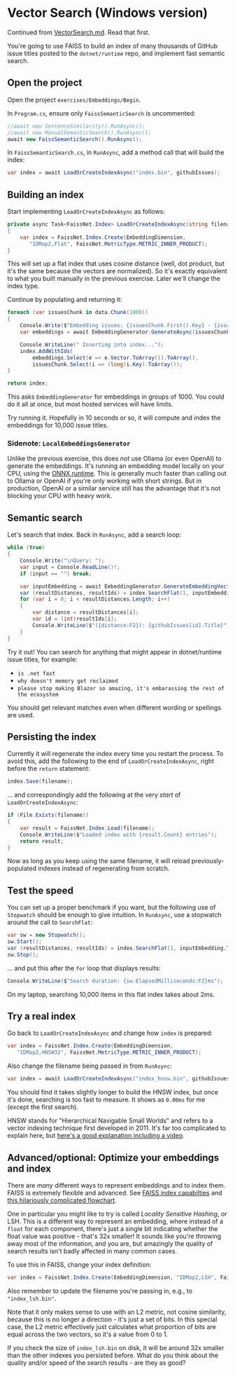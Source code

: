 # Vector Search (Windows version)

Continued from [VectorSearch.md](./3_VectorSearch.md). Read that first.

You're going to use FAISS to build an index of many thousands of GitHub issue titles posted to the `dotnet/runtime` repo, and implement fast semantic search.

## Open the project

Open the project `exercises/Embeddings/Begin`.

In `Program.cs`, ensure only `FaissSemanticSearch` is uncommented:

```cs
//await new SentenceSimilarity().RunAsync();
//await new ManualSemanticSearch().RunAsync();
await new FaissSemanticSearch().RunAsync();
```

In `FaissSemanticSearch.cs`, in `RunAsync`, add a method call that will build the index:

```cs
var index = await LoadOrCreateIndexAsync("index.bin", githubIssues);
```

## Building an index

Start implementing `LoadOrCreateIndexAsync` as follows:

```cs
private async Task<FaissNet.Index> LoadOrCreateIndexAsync(string filename, IDictionary<int, GitHubIssue> data)
{
    var index = FaissNet.Index.Create(EmbeddingDimension,
       "IDMap2,Flat", FaissNet.MetricType.METRIC_INNER_PRODUCT);
}
```

This will set up a flat index that uses cosine distance (well, dot product, but it's the same because the vectors are normalized). So it's exactly equivalent to what you built manually in the previous exercise. Later we'll change the index type.

Continue by populating and returning it:

```cs
foreach (var issuesChunk in data.Chunk(1000))
{
    Console.Write($"Embedding issues: {issuesChunk.First().Key} - {issuesChunk.Last().Key}");
    var embeddings = await EmbeddingGenerator.GenerateAsync(issuesChunk.Select(i => i.Value.Title));

    Console.WriteLine(" Inserting into index...");
    index.AddWithIds(
        embeddings.Select(e => e.Vector.ToArray()).ToArray(),
        issuesChunk.Select(i => (long)i.Key).ToArray());
}

return index;
```

This asks `EmbeddingGenerator` for embeddings in groups of 1000. You could do it all at once, but most hosted services will have limits.

Try running it. Hopefully in 10 seconds or so, it will compute and index the embeddings for 10,000 issue titles.

### Sidenote: `LocalEmbeddingsGenerator`

Unlike the previous exercise, this does *not* use Ollama (or even OpenAI) to generate the embeddings. It's running an embedding model locally on your CPU, using the [ONNX runtime](https://onnxruntime.ai/). This is generally much faster than calling out to Ollama or OpenAI if you're only working with short strings. But in production, OpenAI or a similar service still has the advantage that it's not blocking your CPU with heavy work.

## Semantic search

Let's search that index. Back in `RunAsync`, add a search loop:

```cs
while (true)
{
    Console.Write("\nQuery: ");
    var input = Console.ReadLine()!;
    if (input == "") break;

    var inputEmbedding = await EmbeddingGenerator.GenerateEmbeddingVectorAsync(input);
    var (resultDistances, resultIds) = index.SearchFlat(1, inputEmbedding.ToArray(), 3);
    for (var i = 0; i < resultDistances.Length; i++)
    {
        var distance = resultDistances[i];
        var id = (int)resultIds[i];
        Console.WriteLine($"({distance:F2}): {githubIssues[id].Title}");
    }
}
```

Try it out! You can search for anything that might appear in dotnet/runtime issue titles, for example:

 * `is .net fast`
 * `why doesn't memory get reclaimed`
 * `please stop making Blazor so amazing, it's embarassing the rest of the ecosystem`

You should get relevant matches even when different wording or spellings are used.

## Persisting the index

Currently it will regenerate the index every time you restart the process. To avoid this, add the following to the end of `LoadOrCreateIndexAsync`, right before the `return` statement:

```cs
index.Save(filename);
```

... and correspondingly add the following at the very *start* of `LoadOrCreateIndexAsync`:

```cs
if (File.Exists(filename))
{
    var result = FaissNet.Index.Load(filename);
    Console.WriteLine($"Loaded index with {result.Count} entries");
    return result;
}
```

Now as long as you keep using the same filename, it will reload previously-populated indexes instead of regenerating from scratch.

## Test the speed

You can set up a proper benchmark if you want, but the following use of `Stopwatch` should be enough to give intuition. In `RunAsync`, use a stopwatch around the call to `SearchFlat`:

```cs
var sw = new Stopwatch();
sw.Start();
var (resultDistances, resultIds) = index.SearchFlat(1, inputEmbedding.ToArray(), 3);
sw.Stop();
```

... and put this after the `for` loop that displays results:

```cs
Console.WriteLine($"Search duration: {sw.ElapsedMilliseconds:F2}ms");
```

On my laptop, searching 10,000 items in this flat index takes about 2ms.

## Try a real index

Go back to `LoadOrCreateIndexAsync` and change how `index` is prepared:

```cs
var index = FaissNet.Index.Create(EmbeddingDimension,
   "IDMap2,HNSW32", FaissNet.MetricType.METRIC_INNER_PRODUCT);
```

Also change the filename being passed in from `RunAsync`:

```cs
var index = await LoadOrCreateIndexAsync("index_hnsw.bin", githubIssues);
```

You should find it takes slightly longer to build the HNSW index, but once it's done, searching is too fast to measure. It shows as `0.00ms` for me (except the first search).

HNSW stands for "Hierarchical Navigable Small Worlds" and refers to a vector indexing technique first developed in 2011. It's far too complicated to explain here, but [here's a good explanation including a video](https://www.pinecone.io/learn/series/faiss/hnsw/).

## Advanced/optional: Optimize your embeddings and index

There are *many* different ways to represent embeddings and to index them. FAISS is extremely flexible and advanced. See [FAISS index capabilties](https://github.com/facebookresearch/faiss/wiki/Faiss-indexes) and [this hilariously complicated flowchart](https://github.com/facebookresearch/faiss/wiki/Guidelines-to-choose-an-index).

One in particular you might like to try is called *Locality Sensitive Hashing*, or LSH. This is a different way to represent an embedding, where instead of a `float` for each component, there's just a single bit indicating whether the float value was positive - that's 32x smaller! It sounds like you're throwing away most of the information, and you are, but amazingly the quality of search results isn't badly affected in many common cases.

To use this in FAISS, change your index definition:

```cs
var index = FaissNet.Index.Create(EmbeddingDimension, "IDMap2,LSH", FaissNet.MetricType.METRIC_L2);
```

Also remember to update the filename you're passing in, e.g., to `"index_lsh.bin"`.

Note that it only makes sense to use with an L2 metric, not cosine similarity, because this is no longer a direction - it's just a set of bits. In this special case, the L2 metric effectively just calculates what proportion of bits are equal across the two vectors, so it's a value from 0 to 1.

If you check the size of `index_lsh.bin` on disk, it will be around 32x smaller than the other indexes you persisted before. What do you think about the quality and/or speed of the search results - are they as good?

